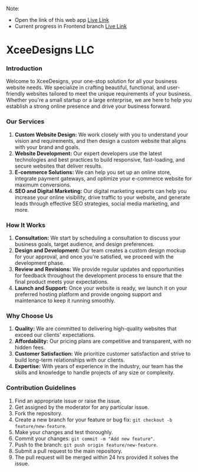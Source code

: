 Note:
- Open the link of this web app [Live Link](https://www.xceedesigns.com/)
- Current progress in Frontend branch [Live Link](https://website-uq4n.vercel.app/)

# XceeDesigns LLC


### Introduction

Welcome to XceeDesigns, your one-stop solution for all your business website needs. We specialize in crafting beautiful, functional, and user-friendly websites tailored to meet the unique requirements of your business. Whether you're a small startup or a large enterprise, we are here to help you establish a strong online presence and drive your business forward.


### Our Services
1. **Custom Website Design:** We work closely with you to understand your vision and requirements, and then design a custom website that aligns with your brand and goals.
2. **Website Development:** Our expert developers use the latest technologies and best practices to build responsive, fast-loading, and secure websites that deliver results.
3. **E-commerce Solutions:** We can help you set up an online store, integrate payment gateways, and optimize your e-commerce website for maximum conversions.
4. **SEO and Digital Marketing:** Our digital marketing experts can help you increase your online visibility, drive traffic to your website, and generate leads through effective SEO strategies, social media marketing, and more.


### How It Works
1. **Consultation:** We start by scheduling a consultation to discuss your business goals, target audience, and design preferences.
2. **Design and Development:** Our team creates a custom design mockup for your approval, and once you're satisfied, we proceed with the development phase.
3. **Review and Revisions:** We provide regular updates and opportunities for feedback throughout the development process to ensure that the final product meets your expectations.
4. **Launch and Support:** Once your website is ready, we launch it on your preferred hosting platform and provide ongoing support and maintenance to keep it running smoothly.


### Why Choose Us
1. **Quality:** We are committed to delivering high-quality websites that exceed our clients' expectations.
2. **Affordability:** Our pricing plans are competitive and transparent, with no hidden fees.
3. **Customer Satisfaction:** We prioritize customer satisfaction and strive to build long-term relationships with our clients.
4. **Expertise:** With years of experience in the industry, our team has the skills and knowledge to handle projects of any size or complexity.


### Contribution Guidelines

1. Find an appropriate issue or raise the issue.
2. Get assigned by the moderator for any particular issue.
3. Fork the repository.
4. Create a new branch for your feature or bug fix: `git checkout -b feature/new-feature`.
5. Make your changes and test thoroughly.
6. Commit your changes: `git commit -m "Add new feature"`.
7. Push to the branch: `git push origin feature/new-feature`.
8. Submit a pull request to the main repository.
9. The pull request will be merged within 24 hrs provided it solves the issue.
